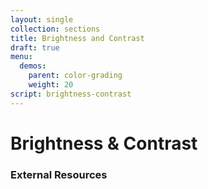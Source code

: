 ```yaml
---
layout: single
collection: sections
title: Brightness and Contrast
draft: true
menu:
  demos:
    parent: color-grading
    weight: 20
script: brightness-contrast
---
```


# Brightness & Contrast

### External Resources
